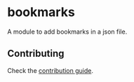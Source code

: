 # bookmarks

A module to add bookmarks in a json file.

## Contributing

Check the [contribution guide](./CONTRIBUTING.md).